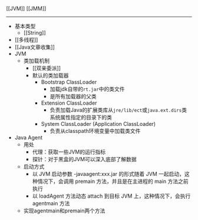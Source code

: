 [[JVM]]
[[JMM]]

---
- 基本类型
	- [[String]]
- [[多线程]]
- [[Java文章收集]]
- JVM
	- 类加载机制
		- [[双亲委派]]
		- 默认的类加载器
			- Bootstrap ClassLoader
				- 加载jdk自带的`rt.jar`中的类文件
				- 是所有加载器的父类
			- Extension ClassLoader
				- 负责加载Java的扩展类库从`jre/lib/ect`或`java.ext.dirs`类系统属性指定的目录下的类
			- System ClassLoader (Application ClassLoader)
				- 负责从classpath环境变量中加载类文件
- Java Agent
	- 用处
		- 代理：获取一些JVM的运行指标
		- 探针：对于黑盒的JVM可以深入底部了解数据
	- 启动方式
		- 以 JVM 启动参数 -javaagent:xxx.jar 的形式随着 JVM 一起启动，这种情况下，会调用 premain 方法，并且是在主进程的 main 方法之前执行
		- 以 loadAgent 方法动态 attach 到目标 JVM 上，这种情况下，会执行 agentmain 方法
	- 实现agentmain和premain两个方法